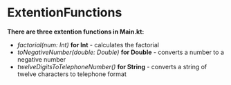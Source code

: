 # ExtentionFunctions
**There are three extention functions in Main.kt:**
 - *factorial(num: Int)* **for Int** - calculates the factorial
 - *toNegativeNumber(double: Double)* **for Double** - converts a number to a negative number
 - *twelveDigitsToTelephoneNumber()* **for String** - converts a string of twelve characters to telephone format
